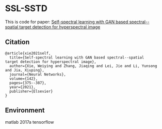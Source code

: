 # SSL-SSTD
This is code for paper: [Self-spectral learning with GAN based spectral--spatial target detection for hyperspectral image](https://www.sciencedirect.com/science/article/pii/S0893608021002252)

## Citation

```
@article{xie2021self,
  title={Self-spectral learning with GAN based spectral--spatial target detection for hyperspectral image},
  author={Xie, Weiying and Zhang, Jiaqing and Lei, Jie and Li, Yunsong and Jia, Xiuping},
  journal={Neural Networks},
  volume={142},
  pages={375--387},
  year={2021},
  publisher={Elsevier}
}
```

## Environment
matlab 2017a
tensorflow


